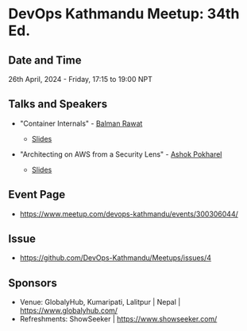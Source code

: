 # DevOps Kathmandu Meetup: 34th Ed.

## Date and Time
26th April, 2024 - Friday, 17:15 to 19:00 NPT

## Talks and Speakers
- "Container Internals" - [Balman Rawat](https://www.linkedin.com/in/rbalman/)
  - [Slides](https://slides.com/balmanrawat-1/container-internals)

- "Architecting on AWS from a Security Lens" - [Ashok Pokharel](https://www.linkedin.com/in/ashokpokharel977/)
  - [Slides](https://drive.google.com/file/d/1YuPed4t6vXrszAHKRYcm0NkRerZFi2gz/view?usp=sharing)

## Event Page
- https://www.meetup.com/devops-kathmandu/events/300306044/

## Issue
- https://github.com/DevOps-Kathmandu/Meetups/issues/4

## Sponsors
- Venue: GlobalyHub, Kumaripati, Lalitpur | Nepal | https://www.globalyhub.com/
- Refreshments: ShowSeeker  | https://www.showseeker.com/
